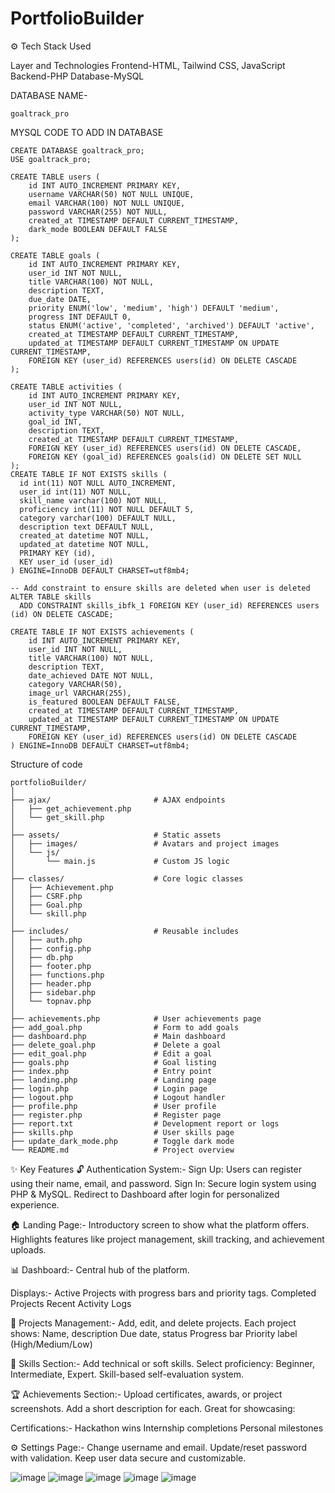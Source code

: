 # PortfolioBuilder
⚙️ Tech Stack Used

Layer and Technologies
Frontend-HTML, Tailwind CSS, JavaScript
Backend-PHP
Database-MySQL

DATABASE NAME-
```
goaltrack_pro
```
MYSQL CODE TO ADD IN DATABASE
```
CREATE DATABASE goaltrack_pro;
USE goaltrack_pro;

CREATE TABLE users (
    id INT AUTO_INCREMENT PRIMARY KEY,
    username VARCHAR(50) NOT NULL UNIQUE,
    email VARCHAR(100) NOT NULL UNIQUE,
    password VARCHAR(255) NOT NULL,
    created_at TIMESTAMP DEFAULT CURRENT_TIMESTAMP,
    dark_mode BOOLEAN DEFAULT FALSE
);

CREATE TABLE goals (
    id INT AUTO_INCREMENT PRIMARY KEY,
    user_id INT NOT NULL,
    title VARCHAR(100) NOT NULL,
    description TEXT,
    due_date DATE,
    priority ENUM('low', 'medium', 'high') DEFAULT 'medium',
    progress INT DEFAULT 0,
    status ENUM('active', 'completed', 'archived') DEFAULT 'active',
    created_at TIMESTAMP DEFAULT CURRENT_TIMESTAMP,
    updated_at TIMESTAMP DEFAULT CURRENT_TIMESTAMP ON UPDATE CURRENT_TIMESTAMP,
    FOREIGN KEY (user_id) REFERENCES users(id) ON DELETE CASCADE
);

CREATE TABLE activities (
    id INT AUTO_INCREMENT PRIMARY KEY,
    user_id INT NOT NULL,
    activity_type VARCHAR(50) NOT NULL,
    goal_id INT,
    description TEXT,
    created_at TIMESTAMP DEFAULT CURRENT_TIMESTAMP,
    FOREIGN KEY (user_id) REFERENCES users(id) ON DELETE CASCADE,
    FOREIGN KEY (goal_id) REFERENCES goals(id) ON DELETE SET NULL
);
CREATE TABLE IF NOT EXISTS skills (
  id int(11) NOT NULL AUTO_INCREMENT,
  user_id int(11) NOT NULL,
  skill_name varchar(100) NOT NULL,
  proficiency int(11) NOT NULL DEFAULT 5,
  category varchar(100) DEFAULT NULL,
  description text DEFAULT NULL,
  created_at datetime NOT NULL,
  updated_at datetime NOT NULL,
  PRIMARY KEY (id),
  KEY user_id (user_id)
) ENGINE=InnoDB DEFAULT CHARSET=utf8mb4;

-- Add constraint to ensure skills are deleted when user is deleted
ALTER TABLE skills
  ADD CONSTRAINT skills_ibfk_1 FOREIGN KEY (user_id) REFERENCES users (id) ON DELETE CASCADE;

CREATE TABLE IF NOT EXISTS achievements (
    id INT AUTO_INCREMENT PRIMARY KEY,
    user_id INT NOT NULL,
    title VARCHAR(100) NOT NULL,
    description TEXT,
    date_achieved DATE NOT NULL,
    category VARCHAR(50),
    image_url VARCHAR(255),
    is_featured BOOLEAN DEFAULT FALSE,
    created_at TIMESTAMP DEFAULT CURRENT_TIMESTAMP,
    updated_at TIMESTAMP DEFAULT CURRENT_TIMESTAMP ON UPDATE CURRENT_TIMESTAMP,
    FOREIGN KEY (user_id) REFERENCES users(id) ON DELETE CASCADE
) ENGINE=InnoDB DEFAULT CHARSET=utf8mb4;
```
Structure of code 
```
portfolioBuilder/
│
├── ajax/                       # AJAX endpoints
│   ├── get_achievement.php
│   └── get_skill.php
│
├── assets/                     # Static assets
│   ├── images/                 # Avatars and project images
│   └── js/
│       └── main.js             # Custom JS logic
│
├── classes/                    # Core logic classes
│   ├── Achievement.php
│   ├── CSRF.php
│   ├── Goal.php
│   └── skill.php
│
├── includes/                   # Reusable includes
│   ├── auth.php
│   ├── config.php
│   ├── db.php
│   ├── footer.php
│   ├── functions.php
│   ├── header.php
│   ├── sidebar.php
│   └── topnav.php
│
├── achievements.php            # User achievements page
├── add_goal.php                # Form to add goals
├── dashboard.php               # Main dashboard
├── delete_goal.php             # Delete a goal
├── edit_goal.php               # Edit a goal
├── goals.php                   # Goal listing
├── index.php                   # Entry point
├── landing.php                 # Landing page
├── login.php                   # Login page
├── logout.php                  # Logout handler
├── profile.php                 # User profile
├── register.php                # Register page
├── report.txt                  # Development report or logs
├── skills.php                  # User skills page
├── update_dark_mode.php        # Toggle dark mode
└── README.md                   # Project overview

```
✨ Key Features
🔓 Authentication System:-
Sign Up: Users can register using their name, email, and password.
Sign In: Secure login system using PHP & MySQL.
Redirect to Dashboard after login for personalized experience.

🏠 Landing Page:-
Introductory screen to show what the platform offers.
Highlights features like project management, skill tracking, and achievement uploads.

📊 Dashboard:-
Central hub of the platform.

Displays:-
Active Projects with progress bars and priority tags.
Completed Projects
Recent Activity Logs

📌 Projects Management:-
Add, edit, and delete projects.
Each project shows:
Name, description
Due date, status
Progress bar
Priority label (High/Medium/Low)

🧠 Skills Section:-
Add technical or soft skills.
Select proficiency: Beginner, Intermediate, Expert.
Skill-based self-evaluation system.

🏆 Achievements Section:-
Upload certificates, awards, or project screenshots.
Add a short description for each.
Great for showcasing:

Certifications:-
Hackathon wins
Internship completions
Personal milestones

⚙️ Settings Page:-
Change username and email.
Update/reset password with validation.
Keep user data secure and customizable.

![image](https://github.com/user-attachments/assets/00501e8a-ba46-4a0a-9546-9b5c0f4a5ca8)
![image](https://github.com/user-attachments/assets/f36b7a8b-d4ff-471e-85d3-a508f26902bf)
![image](https://github.com/user-attachments/assets/4adbdc8f-ee17-45f4-be93-71e8a4c89b4e)
![image](https://github.com/user-attachments/assets/5d73584e-1c9c-4508-9102-a1090d296d84)
![image](https://github.com/user-attachments/assets/d7e7c3b6-0e82-4eba-a1ca-b3ae3ff9e580)
